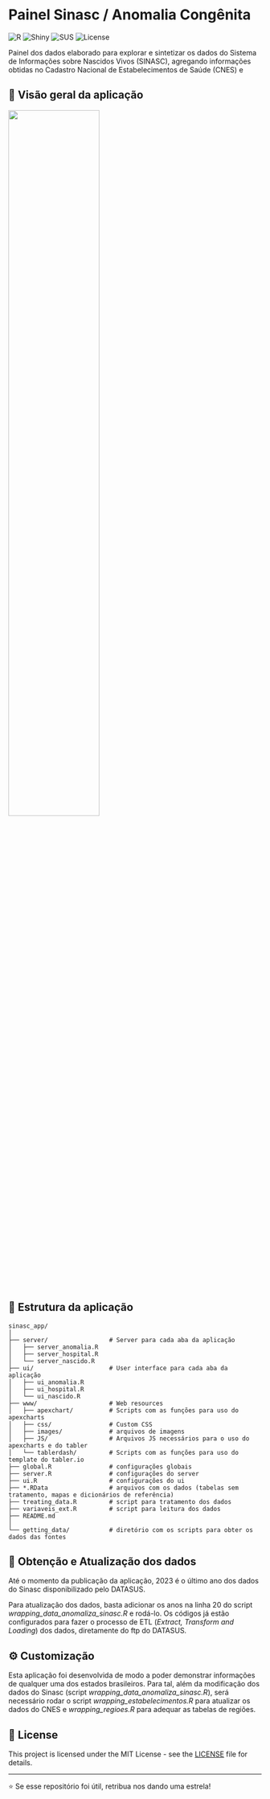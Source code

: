 # Painel Sinasc / Anomalia Congênita

![R](https://img.shields.io/badge/R-276DC3?style=for-the-badge&logo=r&logoColor=white)
![Shiny](https://img.shields.io/badge/Shiny-1FA8E0?style=for-the-badge&logo=r&logoColor=white)
![SUS](https://img.shields.io/badge/SUS-blue?style=for-the-badge)
![License](https://img.shields.io/badge/License-MIT-yellow.svg?style=for-the-badge)

Painel dos dados elaborado para explorar e sintetizar os dados do Sistema de Informações sobre Nascidos Vivos (SINASC), agregando informações obtidas
no Cadastro Nacional de Estabelecimentos de Saúde (CNES) e 

## 🌟 Visão geral da aplicação

<img src="./www/images/sinasc_app.gif" width="60%"  />


## 📁 Estrutura da aplicação

```
sinasc_app/
│
├── server/                 # Server para cada aba da aplicação
│   ├── server_anomalia.R
│   ├── server_hospital.R
│   └── server_nascido.R
├── ui/                     # User interface para cada aba da aplicação
│   ├── ui_anomalia.R
│   ├── ui_hospital.R
│   └── ui_nascido.R
├── www/                    # Web resources
│   ├── apexchart/          # Scripts com as funções para uso do apexcharts
│   ├── css/                # Custom CSS 
│   ├── images/             # arquivos de imagens
│   ├── JS/                 # Arquivos JS necessários para o uso do apexcharts e do tabler
│   └── tablerdash/         # Scripts com as funções para uso do template do tabler.io
├── global.R                # configurações globais 
├── server.R                # configurações do server
├── ui.R                    # configurações do ui
├── *.RData                 # arquivos com os dados (tabelas sem tratamento, mapas e dicionários de referência)
├── treating_data.R         # script para tratamento dos dados
├── variaveis_ext.R         # script para leitura dos dados
├── README.md
│
└── getting_data/           # diretório com os scripts para obter os dados das fontes
```
## :iphone: Obtenção e Atualização dos dados

Até o momento da publicação da aplicação, 2023 é o último ano dos dados do Sinasc disponibilizado pelo DATASUS. 

Para atualização dos dados, basta adicionar os anos na linha 20 do script _wrapping\_data\_anomaliza\_sinasc.R_ e rodá-lo. Os códigos já estão configurados para
fazer o processo de ETL (_Extract, Transform and Loading_) dos dados, diretamente do ftp do DATASUS. 

## ⚙️ Customização

Esta aplicação foi desenvolvida de modo a poder demonstrar informações de qualquer uma dos estados brasileiros. Para tal, além da modificação dos dados do Sinasc 
(script  _wrapping\_data\_anomaliza\_sinasc.R_), será necessário rodar o script  _wrapping\_estabelecimentos.R_ para atualizar os dados do CNES e
 _wrapping\_regioes.R_ para adequar as tabelas de regiões.

## 📄 License

This project is licensed under the MIT License - see the [LICENSE](LICENSE) file for details.

---

⭐ Se esse repositório foi útil, retribua nos dando uma estrela!

